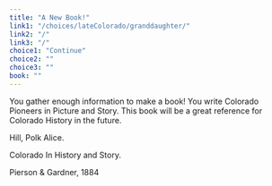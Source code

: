 ```yaml
---
title: "A New Book!"
link1: "/choices/lateColorado/granddaughter/"
link2: "/"
link3: "/"
choice1: "Continue"
choice2: ""
choice3: ""
book: ""
---
```

<span class="bold">You gather enough information to make a book! You write <span class="italic">Colorado Pioneers in Picture and Story</span>. This book will be a great reference for Colorado History in the future.</span>

Hill, Polk Alice. <p class="italic">Colorado In History and Story.</p> Pierson & Gardner, 1884